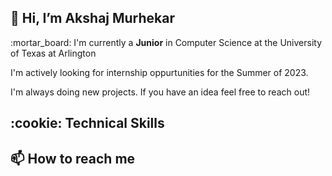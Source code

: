 <h2> 👋 Hi, I’m Akshaj Murhekar </h2>
<p>:mortar_board: I'm currently a <strong>Junior</strong> in Computer Science at the University of Texas at Arlington</p>
<p>I'm actively looking for internship oppurtunities for the Summer of 2023.</p>
<p>I'm always doing new projects. If you have an idea feel free to reach out!</p>

<h2> :cookie: Technical Skills </h2>
  

<h2>📫 How to reach me</h2>

<!---
akshaj02/akshaj02 is a ✨ special ✨ repository because its `README.md` (this file) appears on your GitHub profile.
You can click the Preview link to take a look at your changes.
--->
